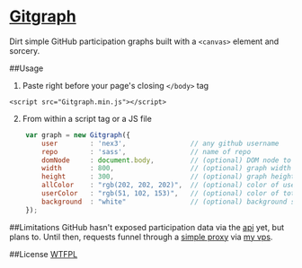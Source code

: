 [Gitgraph](http://bitpshr.info/gitgraph)
=================

Dirt simple GitHub participation graphs built with a `<canvas>` element and sorcery.

##Usage
1. Paste right before your page's closing `</body>` tag
```console
<script src="Gitgraph.min.js"></script>
```

2. From within a script tag or a JS file
```javascript
    var graph = new Gitgraph({ 
        user        : 'nex3',                // any github username
        repo        : 'sass',                // name of repo
        domNode     : document.body,         // (optional) DOM node to attach to 
        width       : 800,                   // (optional) graph width
        height      : 300,                   // (optional) graph height
        allColor    : "rgb(202, 202, 202)",  // (optional) color of user's participation
        userColor   : "rgb(51, 102, 153)",   // (optional) color of total participation
        background  : "white"                // (optional) background styles
    });
```

##Limitations
GitHub hasn't exposed participation data via the [api](http://developer.github.com/v3/) yet, but plans to. Until then, requests funnel through a [simple proxy](http://benalman.com/code/projects/php-simple-proxy/docs/files/ba-simple-proxy-php.html) via [my vps](http://bitpshr.info).

##License
[WTFPL](http://sam.zoy.org/wtfpl/)